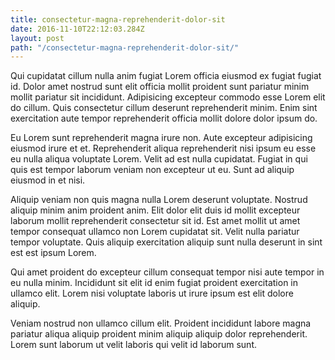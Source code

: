```yaml
---
title: consectetur-magna-reprehenderit-dolor-sit
date: 2016-11-10T22:12:03.284Z
layout: post
path: "/consectetur-magna-reprehenderit-dolor-sit/"
---
```


Qui cupidatat cillum nulla anim fugiat Lorem officia eiusmod ex fugiat fugiat id. Dolor amet nostrud sunt elit officia mollit proident sunt pariatur minim mollit pariatur sit incididunt. Adipisicing excepteur commodo esse Lorem elit do cillum. Quis consectetur cillum deserunt reprehenderit minim. Enim sint exercitation aute tempor reprehenderit officia mollit dolore dolor ipsum do.

Eu Lorem sunt reprehenderit magna irure non. Aute excepteur adipisicing eiusmod irure et et. Reprehenderit aliqua reprehenderit nisi ipsum eu esse eu nulla aliqua voluptate Lorem. Velit ad est nulla cupidatat. Fugiat in qui quis est tempor laborum veniam non excepteur ut eu. Sunt ad aliquip eiusmod in et nisi.

Aliquip veniam non quis magna nulla Lorem deserunt voluptate. Nostrud aliquip minim anim proident anim. Elit dolor elit duis id mollit excepteur laborum mollit reprehenderit consectetur sit id. Est amet mollit ut amet tempor consequat ullamco non Lorem cupidatat sit. Velit nulla pariatur tempor voluptate. Quis aliquip exercitation aliquip sunt nulla deserunt in sint est est ipsum Lorem.

Qui amet proident do excepteur cillum consequat tempor nisi aute tempor in eu nulla minim. Incididunt sit elit id enim fugiat proident exercitation in ullamco elit. Lorem nisi voluptate laboris ut irure ipsum est elit dolore aliquip.

Veniam nostrud non ullamco cillum elit. Proident incididunt labore magna pariatur aliqua aliquip proident minim aliquip aliquip dolor reprehenderit. Lorem sunt laborum ut velit laboris qui velit id laborum sunt.